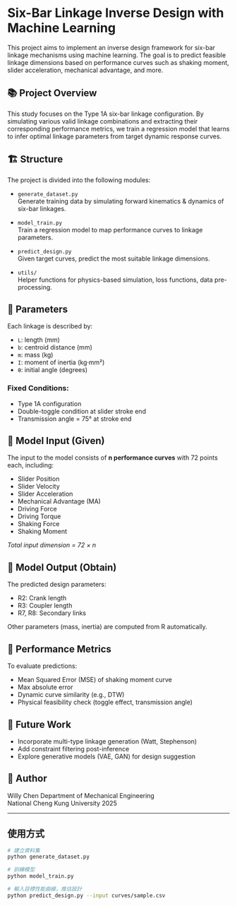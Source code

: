 # Six-Bar Linkage Inverse Design with Machine Learning

This project aims to implement an inverse design framework for six-bar linkage mechanisms using machine learning. The goal is to predict feasible linkage dimensions based on performance curves such as shaking moment, slider acceleration, mechanical advantage, and more.

## 📚 Project Overview

This study focuses on the Type 1A six-bar linkage configuration. By simulating various valid linkage combinations and extracting their corresponding performance metrics, we train a regression model that learns to infer optimal linkage parameters from target dynamic response curves.

## 🏗️ Structure

The project is divided into the following modules:

- `generate_dataset.py`  
   Generate training data by simulating forward kinematics & dynamics of six-bar linkages.

- `model_train.py`  
   Train a regression model to map performance curves to linkage parameters.

- `predict_design.py`  
   Given target curves, predict the most suitable linkage dimensions.

- `utils/`  
   Helper functions for physics-based simulation, loss functions, data pre-processing.

## 🧾 Parameters

Each linkage is described by:

- `L`: length (mm)  
- `b`: centroid distance (mm)  
- `m`: mass (kg)  
- `I`: moment of inertia (kg·mm²)  
- `θ`: initial angle (degrees)  

### Fixed Conditions:
- Type 1A configuration
- Double-toggle condition at slider stroke end
- Transmission angle = 75° at stroke end

## 🎯 Model Input (Given)

The input to the model consists of **n performance curves** with 72 points each, including:

- Slider Position
- Slider Velocity
- Slider Acceleration
- Mechanical Advantage (MA)
- Driving Force
- Driving Torque
- Shaking Force
- Shaking Moment

_Total input dimension = 72 × n_

## 🎯 Model Output (Obtain)

The predicted design parameters:

- R2: Crank length  
- R3: Coupler length  
- R7, R8: Secondary links  

Other parameters (mass, inertia) are computed from R automatically.

## 🧪 Performance Metrics

To evaluate predictions:

- Mean Squared Error (MSE) of shaking moment curve
- Max absolute error
- Dynamic curve similarity (e.g., DTW)
- Physical feasibility check (toggle effect, transmission angle)

## 🧠 Future Work

- Incorporate multi-type linkage generation (Watt, Stephenson)
- Add constraint filtering post-inference
- Explore generative models (VAE, GAN) for design suggestion

## 📝 Author

Willy Chen 
Department of Mechanical Engineering  
National Cheng Kung University
2025

---

## 使用方式

```bash
# 建立資料集
python generate_dataset.py

# 訓練模型
python model_train.py

# 輸入目標性能曲線，推估設計
python predict_design.py --input curves/sample.csv
